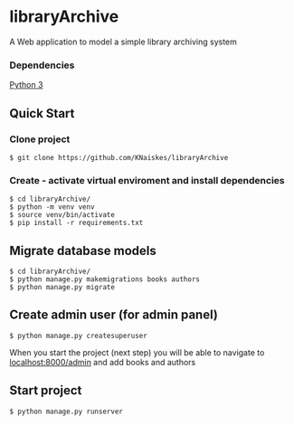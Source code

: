 # libraryArchive
A Web application to model a simple library archiving system

### Dependencies
[Python 3](https://www.python.org/)

## Quick Start

### Clone project

```
$ git clone https://github.com/KNaiskes/libraryArchive
```

### Create - activate virtual enviroment and install dependencies

```
$ cd libraryArchive/
$ python -m venv venv
$ source venv/bin/activate
$ pip install -r requirements.txt
```

## Migrate database models

```
$ cd libraryArchive/
$ python manage.py makemigrations books authors
$ python manage.py migrate
```

## Create admin user (for admin panel)

```
$ python manage.py createsuperuser
```
When you start the project (next step) you will be able to
navigate to [localhost:8000/admin](localhost:8000/admin) and add books and authors

## Start project

```
$ python manage.py runserver
```
